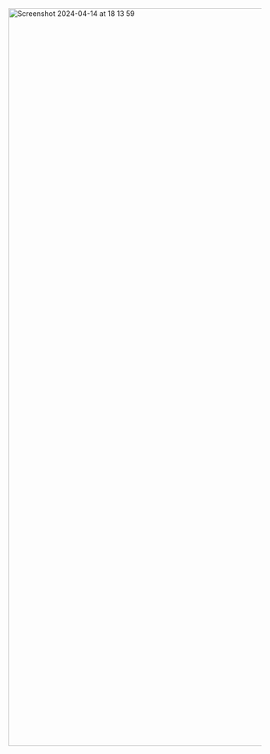 <img width="1470" alt="Screenshot 2024-04-14 at 18 13 59" src="https://github.com/Navya-Raj/Credok/assets/88372644/a12fb92b-41b5-4512-b345-1f6a3cfbd7bd">
